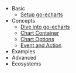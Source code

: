 - Basic
    - [Setup go-echarts](en-us/)
- Concepts
    - [Dive into go-echarts](en-us/dive-into)
    - [Chart Container](en-us/chart-container)
    - [Chart Options](en-us/chart-options)
    - [Event and Action](en-us/event-and-action)
- Examples
- Advanced
- Ecosystems